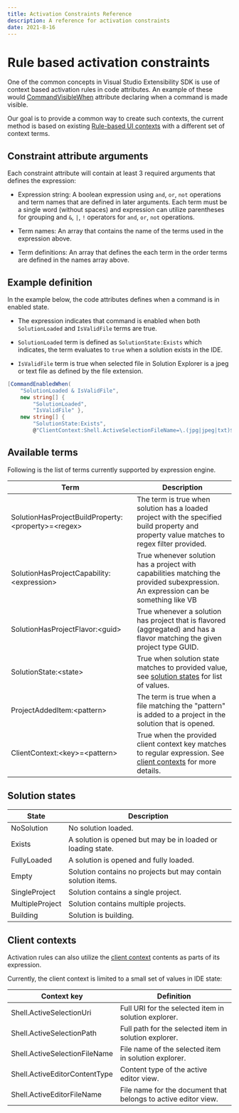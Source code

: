 ```yaml
---
title: Activation Constraints Reference
description: A reference for activation constraints
date: 2021-8-16
---
```


# Rule based activation constraints

One of the common concepts in Visual Studio Extensibility SDK is use of context based activation rules in code attributes. An example of these would [CommandVisibleWhen](../api/Microsoft.VisualStudio.Extensibility.md#T-Microsoft-VisualStudio-Extensibility-Commands-CommandVisibleWhenAttribute) attribute declaring when a command is made visible.

Our goal is to provide a common way to create such contexts, the current method is based on existing [Rule-based UI contexts](https://docs.microsoft.com/en-us/visualstudio/extensibility/how-to-use-rule-based-ui-context-for-visual-studio-extensions) with a different set of context terms.

## Constraint attribute arguments

Each constraint attribute will contain at least 3 required arguments that defines the expression:

* Expression string: A boolean expression using `and`, `or`, `not` operations and term names that are defined in later arguments. Each term must be a single word (without spaces) and expression can utilize parentheses for grouping and `&`, `|`, `!` operators for `and`, `or`, `not` operations.

* Term names: An array that contains the name of the terms used in the expression above.

* Term definitions: An array that defines the each term in the order terms are defined in the names array above.

## Example definition

In the example below, the code attributes defines when a command is in enabled state.

* The expression indicates that command is enabled when both `SolutionLoaded` and `IsValidFile` terms are true.

* `SolutionLoaded` term is defined as `SolutionState:Exists` which indicates, the term evaluates to `true` when a solution exists in the IDE.

* `IsValidFile` term is true when selected file in Solution Explorer is a jpeg or text file as defined by the file extension.

```csharp
[CommandEnabledWhen(
    "SolutionLoaded & IsValidFile",
    new string[] { 
        "SolutionLoaded", 
        "IsValidFile" },
    new string[] { 
        "SolutionState:Exists", 
        @"ClientContext:Shell.ActiveSelectionFileName=\.(jpg|jpeg|txt)$" })]
```

## Available terms

Following is the list of terms currently supported by expression engine.

| Term | Description
| -- | -- |
| SolutionHasProjectBuildProperty:\<property>=\<regex> | The term is true when solution has a loaded project with the specified build property and property value matches to regex filter provided. |
| SolutionHasProjectCapability:\<expression> | True whenever solution has a project with  capabilities matching the provided subexpression. An expression can be something like VB | CSharp. |
| SolutionHasProjectFlavor:\<guid> | True whenever a solution has project that is flavored (aggregated) and has a flavor matching the given project type GUID. |
| SolutionState:\<state> | True when solution state matches to provided value, see [solution states](#solution-states) for list of values. |
| ProjectAddedItem:\<pattern> | The term is true when a file matching the "pattern" is added to a project in the solution that is opened. |
| ClientContext:\<key>=\<pattern> | True when the provided client context key matches to regular expression. See [client contexts](#client-contexts) for more details. |

## Solution states

| State | Description |
| -- | -- |
| NoSolution | No solution loaded. |
| Exists | A solution is opened but may be in loaded or loading state. |
| FullyLoaded | A solution is opened and fully loaded. |
| Empty | Solution contains no projects but may contain solution items. |
| SingleProject | Solution contains a single project. |
| MultipleProject | Solution contains multiple projects. |
| Building | Solution is building. |

## Client contexts
Activation rules can also utilize the [client context](extension-anatomy.md#client-context) contents as parts of its expression. 

Currently, the client context is limited to a small set of values in IDE state:

| Context key | Definition |
| -- | -- |
| Shell.ActiveSelectionUri | Full URI for the selected item in solution explorer. |
| Shell.ActiveSelectionPath | Full path for the selected item in solution explorer. |
| Shell.ActiveSelectionFileName | File name of the selected item in solution explorer. |
| Shell.ActiveEditorContentType | Content type of the active editor view. |
| Shell.ActiveEditorFileName | File name for the document that belongs to active editor view. |
